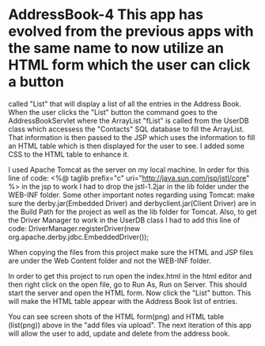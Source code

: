 # AddressBook-4  This app has evolved from the previous apps with the same name to now utilize an HTML form which the user can click a button
called "List" that will display a list of all the entries in the Address Book.
When the user clicks the "List" button the command goes to the AddressBookServlet where the ArrayList "fList" is called from the UserDB class
which accessess the "Contacts" SQL database to fill the ArrayList. That information is then passed to the JSP which uses the information to
fill an HTML table which is then displayed for the user to see.
I added some CSS to the HTML table to enhance it.

I used Apache Tomcat as the server on my local machine. In order for this line of code:
<%@ taglib prefix="c" uri="http://java.sun.com/jsp/jstl/core" %> in the jsp to work I had to drop the jstl-1.2jar in the lib folder
under the WEB-INF folder. Some other important notes regarding using Tomcat: make sure the derby.jar(Embedded Driver) and 
derbyclient.jar(Client Driver) are in the Build Path for the project as well as the lib folder for Tomcat. Also, to get the Driver 
Manager to work in the UserDB class I had to add this line of code:  DriverManager.registerDriver(new org.apache.derby.jdbc.EmbeddedDriver());

When copying the files from this project make sure the HTML and JSP files are under the Web Content folder and not the WEB-INF folder.

In order to get this project to run open the index.html in the html editor and then right click on the open file, go to Run As, Run on Server.  This should start the server and open the HTML form. Now click the "List" button. This will make the HTML table appear
with the Address Book list of entries.


You can see screen shots of the HTML form(png) and HTML table (list(png)) above in the "add files via upload".
The next iteration of this app will allow the user to add, update and delete from the address book.


